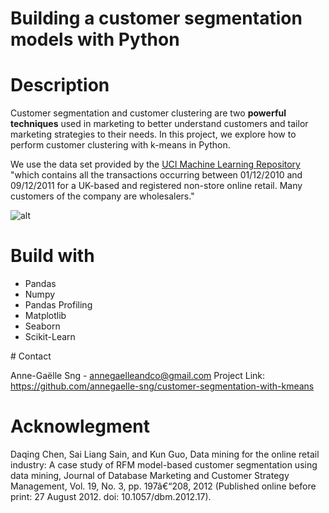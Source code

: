 # Building a customer segmentation models with Python

# Description 

Customer segmentation and customer clustering are two **powerful techniques** used in marketing to better understand customers and tailor marketing strategies to their needs. In this project, we explore how to perform customer clustering with k-means in Python.

We use the data set provided by the [UCI Machine Learning Repository](https://archive.ics.uci.edu/ml/datasets/online+retail) "which contains all the transactions occurring between 01/12/2010 and 09/12/2011 for a UK-based and registered non-store online retail. Many customers of the company are wholesalers."

![alt](https://images.unsplash.com/photo-1522543558187-768b6df7c25c?ixlib=rb-4.0.3&ixid=MnwxMjA3fDB8MHxwaG90by1wYWdlfHx8fGVufDB8fHx8&auto=format&fit=crop&w=2070&q=80)

# Build with 
<ul>
    <li> Pandas
    <li> Numpy
    <li> Pandas Profiling
    <li> Matplotlib
    <li> Seaborn
    <li> Scikit-Learn
</ul> 
# Contact

Anne-Gaëlle Sng - annegaelleandco@gmail.com
Project Link: https://github.com/annegaelle-sng/customer-segmentation-with-kmeans
# Acknowlegment 

Daqing Chen, Sai Liang Sain, and Kun Guo, Data mining for the online retail industry: A case study of RFM model-based customer segmentation using data mining, Journal of Database Marketing and Customer Strategy Management, Vol. 19, No. 3, pp. 197â€“208, 2012 (Published online before print: 27 August 2012. doi: 10.1057/dbm.2012.17).
